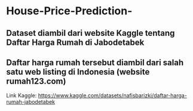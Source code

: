 # House-Price-Prediction-
## Dataset diambil dari website Kaggle tentang Daftar Harga Rumah di Jabodetabek
## Daftar harga rumah tersebut diambil dari salah satu web listing di Indonesia (website rumah123.com)
Link Kaggle: https://www.kaggle.com/datasets/nafisbarizki/daftar-harga-rumah-jabodetabek
